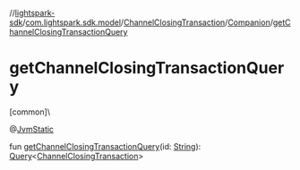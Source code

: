 //[lightspark-sdk](../../../../index.md)/[com.lightspark.sdk.model](../../index.md)/[ChannelClosingTransaction](../index.md)/[Companion](index.md)/[getChannelClosingTransactionQuery](get-channel-closing-transaction-query.md)

# getChannelClosingTransactionQuery

[common]\

@[JvmStatic](https://kotlinlang.org/api/latest/jvm/stdlib/kotlin.jvm/-jvm-static/index.html)

fun [getChannelClosingTransactionQuery](get-channel-closing-transaction-query.md)(id: [String](https://kotlinlang.org/api/latest/jvm/stdlib/kotlin/-string/index.html)): [Query](../../../com.lightspark.sdk.requester/-query/index.md)&lt;[ChannelClosingTransaction](../index.md)&gt;

